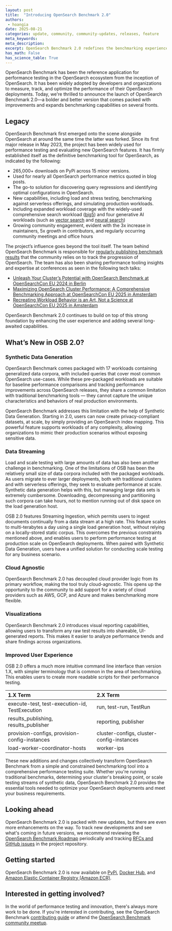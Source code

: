 ```yaml
---
layout: post
title:  "Introducing OpenSearch Benchmark 2.0"
authors:
 - hoangia
date: 2025-08-21
categories: update, community, community-updates, releases, feature
meta_keywords:
meta_description:
excerpt: OpenSearch Benchmark 2.0 redefines the benchmarking experience and introduces long-awaited features that offer users the essential tools needed to measure, track, and optimize OpenSearch performance.
has_math: False
has_science_table: True
---
```


OpenSearch Benchmark has been the reference application for performance testing in the OpenSearch ecosystem from the inception of OpenSearch. It has been widely adopted by developers and organizations to measure, track, and optimize the performance of their OpenSearch deployments. Today, we're thrilled to announce the launch of OpenSearch Benchmark 2.0—a bolder and better version that comes packed with improvements and expands benchmarking capabilities on several fronts.

## Legacy

OpenSearch Benchmark first emerged onto the scene alongside OpenSearch at around the same time the latter was forked. Since its first major release in May 2023, the project has been widely used for performance testing and evaluating new OpenSearch features. It has firmly established itself as the definitive benchmarking tool for OpenSearch, as indicated by the following:

* 265,000+ downloads on PyPi across 15 minor versions.
* Used for nearly all OpenSearch performance metrics quoted in blog posts.
* The go-to solution for discovering query regressions and identifying optimal configurations in OpenSearch.
* New capabilities, including load and stress testing, benchmarking against serverless offerings, and simulating production workloads.
* Including expanded workload coverage with the widely-used comprehensive search workload ([big5](https://github.com/IanHoang/opensearch-benchmark-workloads/tree/main/big5)) and four generative AI workloads (such as [vector search](https://github.com/opensearch-project/opensearch-benchmark-workloads/tree/main/vectorsearch) and [neural search](https://github.com/opensearch-project/opensearch-benchmark-workloads/tree/main/neural_search))
* Growing community engagement, evident with the 3x increase in maintainers, 5x growth in contributors, and regularly occurring community meetings and office hours

The project’s influence goes beyond the tool itself. The team behind OpenSearch Benchmark is responsible for [regularly publishing benchmark results](https://opensearch.org/benchmarks/) that the community relies on to track the progression of OpenSearch. The team has also been sharing performance tooling insights and expertise at conferences as seen in the following tech talks:

* [Unleash Your Cluster’s Potential with OpenSearch Benchmark at OpenSearchCon EU 2024 in Berlin](https://www.youtube.com/watch?v=IKkZ0cQuMLI)
* [Maximizing OpenSearch Cluster Performance: A Comprehensive Benchmarking Approach at OpenSearchCon EU 2025 in Amsterdam](https://www.youtube.com/watch?v=yMIOeXuFN6U)
* [Recreating Workload Behavior is an Art, Not a Science at OpenSearchCon EU 2025 in Amsterdam](https://www.youtube.com/watch?v=vMeaAklGFwg)

OpenSearch Benchmark 2.0 continues to build on top of this strong foundation by enhancing the user experience and adding several long-awaited capabilities.

## What’s New in OSB 2.0?

### Synthetic Data Generation

OpenSearch Benchmark comes packaged with 17 workloads containing generalized data corpora, with included queries that cover most common OpenSearch use-cases. While these pre-packaged workloads are suitable for baseline performance comparisons and tracking performance improvements across OpenSearch releases, they share a common limitation with traditional benchmarking tools — they cannot capture the unique characteristics and behaviors of real production environments.

OpenSearch Benchmark addresses this limitation with the help of Synthetic Data Generation. Starting in 2.0, users can now create privacy-compliant datasets, at scale, by simply providing an OpenSearch index mapping. This powerful feature supports workloads of any complexity, allowing organizations to mimic their production scenarios without exposing sensitive data.

### Data Streaming

Load and scale testing with large amounts of data has also been another challenge in benchmarking.   One of the limitations of OSB has been the relatively small size of data corpora included with the packaged workloads.  As users migrate to ever larger deployments, both with traditional clusters and with serverless offerings, they seek to evaluate performance at scale.  Synthetic data generation helps with this, but managing large data sets is extremely cumbersome.  Downloading, decompressing and partitioning such corpora can take hours, not to mention running out of disk space on the load generation host.

OSB 2.0 features Streaming Ingestion, which permits users to ingest documents continually from a data stream at a high rate.  This feature scales to multi-terabytes a day using a single load generation host, without relying on a locally-stored static corpus. This overcomes the previous constraints mentioned above, and enables users to perform performance testing at production scale on OpenSearch deployments. When paired with Synthetic Data Generation, users have a unified solution for conducting scale testing for any business scenario.

### Cloud Agnostic

OpenSearch Benchmark 2.0 has decoupled cloud provider logic from its primary workflow, making the tool truly cloud-agnostic. This opens up the opportunity to the community to add support for a variety of cloud providers such as AWS, GCP, and Azure and makes benchmarking more flexible.

### Visualizations

OpenSearch Benchmark 2.0 introduces visual reporting capabilities, allowing users to transform any raw test results into shareable, UI-generated reports. This makes it easier to analyze performance trends and share findings across organizations.

### Improved User Experience

OSB 2.0 offers a much more intuitive command line interface than version 1.X, with simpler terminology that is common in the area of benchmarking.  This enables users to create more readable scripts for their performance testing.

1.X Term | 2.X Term |
:--- | :--- |
execute-test, test-execution-id, TestExecution | run, test-run, TestRun |
results_publishing, results_publisher | reporting, publisher |
provision-configs, provision-config-instances | cluster-configs, cluster-config-instances
load-worker-coordinator-hosts | worker-ips |

These new additions and changes collectively transform OpenSearch Benchmark from a simple and constrained benchmarking tool into a comprehensive performance testing suite. Whether you're running traditional benchmarks, determining your cluster's breaking point, or scale testing streams of synthetic data, OpenSearch Benchmark 2.0 provides the essential tools needed to optimize your OpenSearch deployments and meet your business requirements.

## Looking ahead

OpenSearch Benchmark 2.0 is packed with new updates, but there are even more enhancements on the way. To track new developments and see what's coming in future versions, we recommend reviewing the [OpenSearch Benchmark Roadmap](https://github.com/orgs/opensearch-project/projects/219) periodically and tracking [RFCs and GitHub issues](https://github.com/opensearch-project/opensearch-benchmark/issues) in the project repository.

## Getting started

OpenSearch Benchmark 2.0 is now available on [PyPi](https://pypi.org/project/opensearch-benchmark/), [Docker Hub](https://hub.docker.com/r/opensearchproject/opensearch-benchmark), and [Amazon Elastic Container Registry (Amazon ECR)](https://gallery.ecr.aws/opensearchproject/opensearch-benchmark).

## Interested in getting involved?

In the world of performance testing and innovation, there's always more work to be done. If you're interested in contributing, see the OpenSearch Benchmark [contributing guide](https://github.com/opensearch-project/opensearch-benchmark/blob/main/CONTRIBUTING.md) or attend the [OpenSearch Benchmark community meetup](https://www.meetup.com/opensearch/events/307446531/?eventOrigin=group_upcoming_events).
